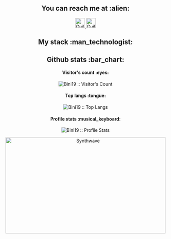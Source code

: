 <h2 align="center">You can reach me at :alien:</h2>

<p align="center">
  <a href="https://dev.to/Bini19">
    <img src="https://d2fltix0v2e0sb.cloudfront.net/dev-badge.svg" alt="Guilherme Bini's DEV Profile" height="30" width="30">
  </a>

  <a href="https://www.linkedin.com/in/guilherme-bini1910//">
    <img src="https://www.vectorlogo.zone/logos/linkedin/linkedin-icon.svg" alt="Guilherme Bini's LinkedIn Profile" height="30" width="30">
  </a>

<h2 align="center">My stack :man_technologist:</h2></p>

<h2 align="center">Github stats :bar_chart:</h2>

<h4 align="center">Visitor's count :eyes:</h4>

<p align="center"><img src="https://profile-counter.glitch.me/{Bini19}/count.svg" alt="Bini19 :: Visitor's Count" /></p>

<h4 align="center">Top langs :tongue:</h4>

<p align="center"><img src="https://github-readme-stats.vercel.app/api/top-langs/?username=Bini19&langs_count=10&theme=tokyonight&layout=compact" alt="Bini19 :: Top Langs" /></p>

<h4 align="center">Profile stats :musical_keyboard:</h4>

<p align="center"><img src="https://github-readme-stats.vercel.app/api?username=Bini19&show_icons=true&theme=synthwave" alt="Bini19 :: Profile Stats" /></p>

<p align="center"><img src="https://thumbs.gfycat.com/GoodnaturedFondGaur-size_restricted.gif" alt="Synthwave" height="300" width="500"></p>


